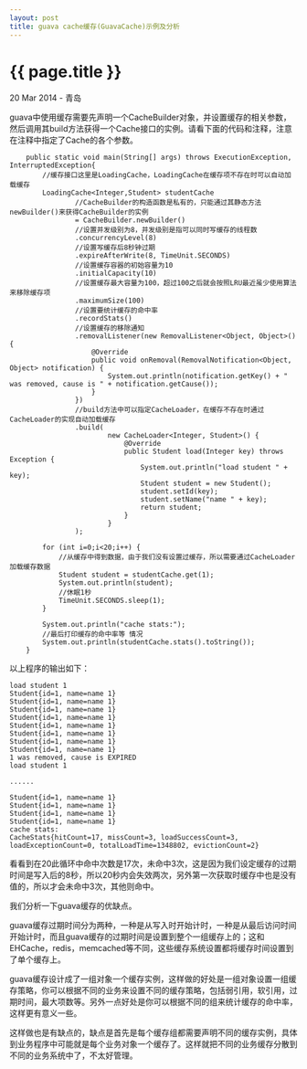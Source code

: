 ```yaml
---
layout: post
title: guava cache缓存(GuavaCache)示例及分析
---
```


{{ page.title }}
================

<p class="meta">20 Mar 2014 - 青岛</p>

guava中使用缓存需要先声明一个CacheBuilder对象，并设置缓存的相关参数，然后调用其build方法获得一个Cache接口的实例。请看下面的代码和注释，注意在注释中指定了Cache的各个参数。

```
    public static void main(String[] args) throws ExecutionException, InterruptedException{
        //缓存接口这里是LoadingCache，LoadingCache在缓存项不存在时可以自动加载缓存
        LoadingCache<Integer,Student> studentCache
                //CacheBuilder的构造函数是私有的，只能通过其静态方法newBuilder()来获得CacheBuilder的实例
                = CacheBuilder.newBuilder()
                //设置并发级别为8，并发级别是指可以同时写缓存的线程数
                .concurrencyLevel(8)
                //设置写缓存后8秒钟过期
                .expireAfterWrite(8, TimeUnit.SECONDS)
                //设置缓存容器的初始容量为10
                .initialCapacity(10)
                //设置缓存最大容量为100，超过100之后就会按照LRU最近虽少使用算法来移除缓存项
                .maximumSize(100)
                //设置要统计缓存的命中率
                .recordStats()
                //设置缓存的移除通知
                .removalListener(new RemovalListener<Object, Object>() {
                    @Override
                    public void onRemoval(RemovalNotification<Object, Object> notification) {
                        System.out.println(notification.getKey() + " was removed, cause is " + notification.getCause());
                    }
                })
                //build方法中可以指定CacheLoader，在缓存不存在时通过CacheLoader的实现自动加载缓存
                .build(
                        new CacheLoader<Integer, Student>() {
                            @Override
                            public Student load(Integer key) throws Exception {
                                System.out.println("load student " + key);
                                Student student = new Student();
                                student.setId(key);
                                student.setName("name " + key);
                                return student;
                            }
                        }
                );

        for (int i=0;i<20;i++) {
            //从缓存中得到数据，由于我们没有设置过缓存，所以需要通过CacheLoader加载缓存数据
            Student student = studentCache.get(1);
            System.out.println(student);
            //休眠1秒
            TimeUnit.SECONDS.sleep(1);
        }

        System.out.println("cache stats:");
        //最后打印缓存的命中率等 情况
        System.out.println(studentCache.stats().toString());
    }
```

以上程序的输出如下：

```
load student 1
Student{id=1, name=name 1}
Student{id=1, name=name 1}
Student{id=1, name=name 1}
Student{id=1, name=name 1}
Student{id=1, name=name 1}
Student{id=1, name=name 1}
Student{id=1, name=name 1}
Student{id=1, name=name 1}
1 was removed, cause is EXPIRED
load student 1

......

Student{id=1, name=name 1}
Student{id=1, name=name 1}
Student{id=1, name=name 1}
Student{id=1, name=name 1}
cache stats:
CacheStats{hitCount=17, missCount=3, loadSuccessCount=3, loadExceptionCount=0, totalLoadTime=1348802, evictionCount=2}
```

看看到在20此循环中命中次数是17次，未命中3次，这是因为我们设定缓存的过期时间是写入后的8秒，所以20秒内会失效两次，另外第一次获取时缓存中也是没有值的，所以才会未命中3次，其他则命中。

我们分析一下guava缓存的优缺点。

guava缓存过期时间分为两种，一种是从写入时开始计时，一种是从最后访问时间开始计时，而且guava缓存的过期时间是设置到整个一组缓存上的；这和EHCache，redis，memcached等不同，这些缓存系统设置都将缓存时间设置到了单个缓存上。

guava缓存设计成了一组对象一个缓存实例，这样做的好处是一组对象设置一组缓存策略，你可以根据不同的业务来设置不同的缓存策略，包括弱引用，软引用，过期时间，最大项数等。另外一点好处是你可以根据不同的组来统计缓存的命中率，这样更有意义一些。

这样做也是有缺点的，缺点是首先是每个缓存组都需要声明不同的缓存实例，具体到业务程序中可能就是每个业务对象一个缓存了。这样就把不同的业务缓存分散到不同的业务系统中了，不太好管理。
